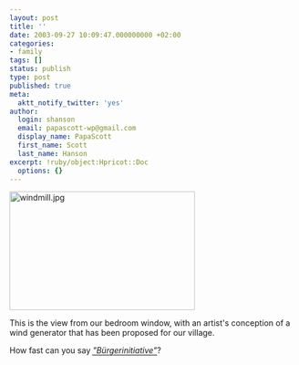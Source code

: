 ```yaml
---
layout: post
title: ''
date: 2003-09-27 10:09:47.000000000 +02:00
categories:
- family
tags: []
status: publish
type: post
published: true
meta:
  aktt_notify_twitter: 'yes'
author:
  login: shanson
  email: papascott-wp@gmail.com
  display_name: PapaScott
  first_name: Scott
  last_name: Hanson
excerpt: !ruby/object:Hpricot::Doc
  options: {}
---
```

<p><img alt="windmill.jpg" src="https://www.papascott.de/wordpress/wp-content/uploads/2003/09/windmill.jpg" width="325" height="208" border="0" /></p>
<p>This is the view from our bedroom window, with an artist's conception of a wind generator that has been proposed for our village.</p>
<p>How fast can you say <acronym title="citizen's action group" style="border-bottom: dotted 1px;  font-style: italic;">"Bürgerinitiative"</acronym>?</p>
